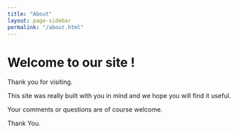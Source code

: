```yaml
---
title: "About"
layout: page-sidebar
permalink: "/about.html"
---
```

# Welcome to our site !

Thank you for visiting.

This site was really built with you in mind and we hope you will find it useful.

Your comments or questions are of course welcome.

Thank You.
